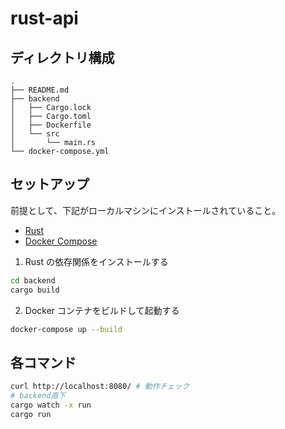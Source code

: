 # rust-api

## ディレクトリ構成

```
.
├── README.md
├── backend
│   ├── Cargo.lock
│   ├── Cargo.toml
│   ├── Dockerfile
│   └── src
│       └── main.rs
└── docker-compose.yml
```

## セットアップ

前提として、下記がローカルマシンにインストールされていること。

- [Rust](https://www.rust-lang.org/tools/install)
- [Docker Compose](https://docs.docker.com/compose/install/)

1. Rust の依存関係をインストールする

```sh
cd backend
cargo build
```

2. Docker コンテナをビルドして起動する

```sh
docker-compose up --build
```

## 各コマンド

```sh
curl http://localhost:8080/ # 動作チェック
# backend直下
cargo watch -x run
cargo run
```
